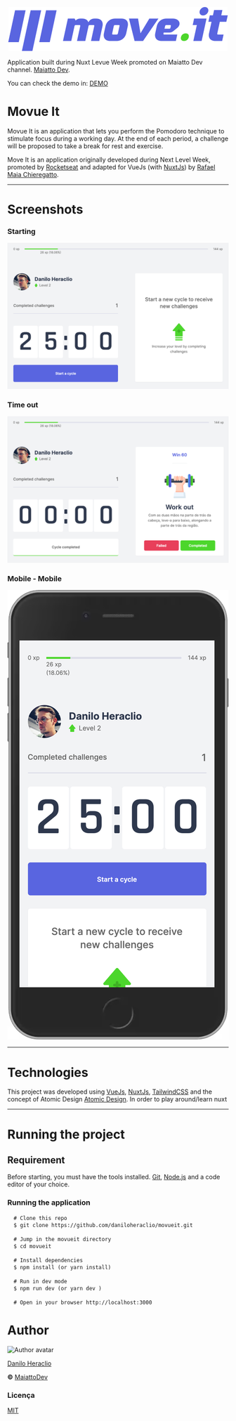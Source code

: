 <p align="center">
  <img alt="Logo - Movueit" src="static/logo-full.svg">
</p>

Application built during Nuxt Levue Week promoted on Maiatto Dev channel. [Maiatto Dev](https://www.youtube.com/channel/UCWRzzG0D8OwMVu6FKKpHzIA).

You can check the demo in: [DEMO](https://movueit-nuxt-demo.vercel.app/)

# Movue It

Movue It is an application that lets you perform the Pomodoro technique to stimulate focus during a working day. At the end of each period, a challenge will be proposed to take a break for rest and exercise.

Move It is an application originally developed during Next Level Week, promoted by [Rocketseat](https://rocketseat.com.br/) and adapted for VueJs (with [NuxtJs](https://nuxtjs.org/)) by [Rafael Maia Chieregatto](https://github.com/rafaelmaiach).

---

# Screenshots

### Starting

<img alt="Starting" src="assets/screenshots/movueit_start.png">

### Time out

<img alt="Time out" src="assets/screenshots/movueit_prompt.png">

### Mobile - Mobile

<p align="center">
  <img alt="Mobile" src="assets/screenshots/movueit_mobile.png">
</p>

---

# Technologies

This project was developed using [VueJs](https://vuejs.org/), [NuxtJs](https://nuxtjs.org/), [TailwindCSS](https://tailwindcss.com/) and the concept of Atomic Design [Atomic Design](https://bradfrost.com/blog/post/atomic-web-design/). In order to play around/learn nuxt

---

# Running the project

## Requirement

Before starting, you must have the tools installed. [Git](https://git-scm.com/), [Node.js](https://nodejs.org/en/) and a code editor of your choice.

### Running the application

```
  # Clone this repo
  $ git clone https://github.com/daniloheraclio/movueit.git

  # Jump in the movueit directory
  $ cd movueit

  # Install dependencies
  $ npm install (or yarn install)

  # Run in dev mode
  $ npm run dev (or yarn dev )

  # Open in your browser http://localhost:3000
```

# Author

<img src="https://github.com/daniloheraclio.png" width="80px" alt="Author avatar">

[Danilo Heraclio](https://github.com/daniloheraclio)

**&copy;** [MaiattoDev](https://www.youtube.com/watch?v=VbkFOWw4yeY&list=PL6GSB1I1APjqS1ligyQwHeVT0sAOWNkWH&ab_channel=MaiattoDev)

### Licença

[MIT](https://github.com/ederwms/movueit/blob/main/LICENSE)
